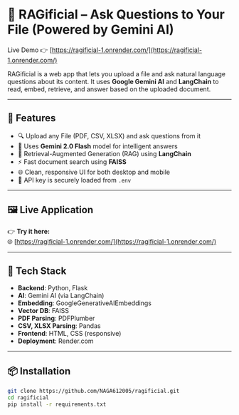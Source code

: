 # 📄 RAGificial – Ask Questions to Your File (Powered by Gemini AI)

Live Demo 👉 [https://ragificial-1.onrender.com/](https://ragificial-1.onrender.com/)

RAGificial is a web app that lets you upload a file and ask natural language questions about its content. It uses **Google Gemini AI** and **LangChain** to read, embed, retrieve, and answer based on the uploaded document.

---

## 🚀 Features

- 🔍 Upload any File (PDF, CSV, XLSX) and ask questions from it
- 🧠 Uses **Gemini 2.0 Flash** model for intelligent answers
- 🔗 Retrieval-Augmented Generation (RAG) using **LangChain**
- ⚡ Fast document search using **FAISS**
- 🌐 Clean, responsive UI for both desktop and mobile
- 🔐 API key is securely loaded from `.env`

---

## 🖼️ Live Application

👉 **Try it here:**  
🌐 [https://ragificial-1.onrender.com/](https://ragificial-1.onrender.com/)

---

## 🧰 Tech Stack

- **Backend**: Python, Flask
- **AI**: Gemini AI (via LangChain)
- **Embedding**: GoogleGenerativeAIEmbeddings
- **Vector DB**: FAISS
- **PDF Parsing**: PDFPlumber
- **CSV, XLSX Parsing**: Pandas
- **Frontend**: HTML, CSS (responsive)
- **Deployment**: Render.com

---

## 📦 Installation

```bash
git clone https://github.com/NAGA612005/ragificial.git
cd ragificial
pip install -r requirements.txt

